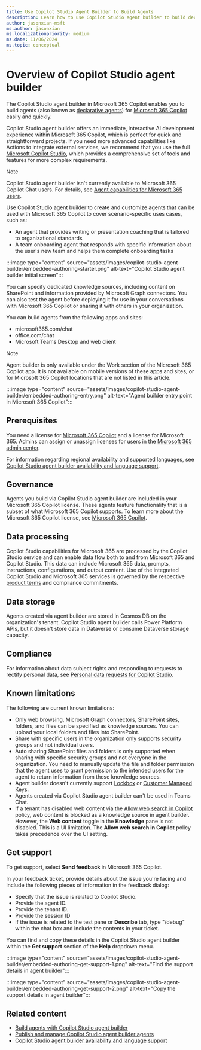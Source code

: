 ```yaml
---
title: Use Copilot Studio Agent Builder to Build Agents
description: Learn how to use Copilot Studio agent builder to build declarative agents.
author: jasonxian-msft
ms.author: jasonxian
ms.localizationpriority: medium
ms.date: 11/06/2024
ms.topic: conceptual
---
```


# Overview of Copilot Studio agent builder

The Copilot Studio agent builder in Microsoft 365 Copilot enables you to build agents (also known as [declarative agents](overview-declarative-agent.md)) for [Microsoft 365 Copilot](/copilot/microsoft-365/microsoft-365-copilot-overview) easily and quickly.

Copilot Studio agent builder offers an immediate, interactive AI development experience within Microsoft 365 Copilot, which is perfect for quick and straightforward projects. If you need more advanced capabilities like Actions to integrate external services, we recommend that you use the full [Microsoft Copilot Studio](/microsoft-copilot-studio/microsoft-copilot-extend-copilot-extensions?context=%2Fmicrosoft-365-copilot%2Fextensibility%2Fcontext), which provides a comprehensive set of tools and features for more complex requirements.

> [!NOTE]
> Copilot Studio agent builder isn't currently available to Microsoft 365 Copilot Chat users. For details, see [Agent capabilities for Microsoft 365 users](/microsoft-365-copilot/extensibility/prerequisites#agent-capabilities-for-microsoft-365-users).

Use Copilot Studio agent builder to create and customize agents that can be used with Microsoft 365 Copilot to cover scenario-specific uses cases, such as:

- An agent that provides writing or presentation coaching that is tailored to organizational standards
- A team onboarding agent that responds with specific information about the user's new team and helps them complete onboarding tasks

:::image type="content" source="assets/images/copilot-studio-agent-builder/embedded-authoring-starter.png" alt-text="Copilot Studio agent builder initial screen":::

You can specify dedicated knowledge sources, including content on SharePoint and information provided by Microsoft Graph connectors. You can also test the agent before deploying it for use in your conversations with Microsoft 365 Copilot or sharing it with others in your organization.

You can build agents from the following apps and sites:

- microsoft365.com/chat
- office.com/chat
- Microsoft Teams Desktop and web client

> [!NOTE]
> Agent builder is only available under the Work section of the Microsoft 365 Copilot app. It is not available on mobile versions of these apps and sites, or for Microsoft 365 Copilot locations that are not listed in this article.

:::image type="content" source="assets/images/copilot-studio-agent-builder/embedded-authoring-entry.png" alt-text="Agent builder entry point in Microsoft 365 Copilot":::

## Prerequisites

You need a license for [Microsoft 365 Copilot](https://www.microsoft.com/microsoft-365/copilot/enterprise) and a license for Microsoft 365. Admins can assign or unassign licenses for users in the [Microsoft 365 admin center](/microsoft-365/admin/manage/assign-licenses-to-users).

For information regarding regional availability and supported languages, see [Copilot Studio agent builder availability and language support](copilot-studio-agent-builder-availability.md).

## Governance

Agents you build via Copilot Studio agent builder are included in your Microsoft 365 Copilot license. These agents feature functionality that is a subset of what Microsoft 365 Copilot supports. To learn more about the Microsoft 365 Copilot license, see [Microsoft 365 Copilot](https://www.microsoft.com/microsoft-365/copilot/enterprise).

## Data processing

Copilot Studio capabilities for Microsoft 365 are processed by the Copilot Studio service and can enable data flow both to and from Microsoft 365 and Copilot Studio. This data can include Microsoft 365 data, prompts, instructions, configurations, and output content. Use of the integrated Copilot Studio and Microsoft 365 services is governed by the respective [product terms](https://go.microsoft.com/fwlink/?linkid=2173816) and compliance commitments.

## Data storage

Agents created via agent builder are stored in Cosmos DB on the organization's tenant. Copilot Studio agent builder calls Power Platform APIs, but it doesn't store data in Dataverse or consume Dataverse storage capacity.

## Compliance

For information about data subject rights and responding to requests to rectify personal data, see [Personal data requests for Copilot Studio](/microsoft-copilot-studio/personal-data-summary).

## Known limitations

The following are current known limitations:

- Only web browsing, Microsoft Graph connectors, SharePoint sites, folders, and files can be specified as knowledge sources. You can upload your local folders and files into SharePoint.
- Share with specific users in the organization only supports security groups and not individual users.
- Auto sharing SharePoint files and folders is only supported when sharing with specific security groups and not everyone in the organization. You need to manually update the file and folder permission that the agent uses to grant permission to the intended users for the agent to return information from those knowledge sources.
- Agent builder doesn't currently support [Lockbox](/power-platform/admin/about-lockbox) or [Customer Managed Keys](/azure/storage/common/customer-managed-keys-overview).
- Agents created via Copilot Studio agent builder can't be used in Teams Chat.
- If a tenant has disabled web content via the [Allow web search in Copilot](/copilot/microsoft-365/manage-public-web-access#controls-available-to-manage-web-search) policy, web content is blocked as a knowledge source in agent builder. However, the **Web content** toggle in the **Knowledge** pane is not disabled. This is a UI limitation. The **Allow web search in Copilot** policy takes precedence over the UI setting.

## Get support

To get support, select **Send feedback** in Microsoft 365 Copilot.

In your feedback ticket, provide details about the issue you're facing and include the following pieces of information in the feedback dialog:

- Specify that the issue is related to Copilot Studio.
- Provide the agent ID.
- Provide the tenant ID.
- Provide the session ID
- If the issue is related to the test pane or **Describe** tab, type "/debug" within the chat box and include the contents in your ticket.

You can find and copy these details in the Copilot Studio agent builder within the **Get support** section of the **Help** dropdown menu.

:::image type="content" source="assets/images/copilot-studio-agent-builder/embedded-authoring-get-support-1.png" alt-text="Find the support details in agent builder":::

:::image type="content" source="assets/images/copilot-studio-agent-builder/embedded-authoring-get-support-2.png" alt-text="Copy the support details in agent builder":::

## Related content

- [Build agents with Copilot Studio agent builder](copilot-studio-agent-builder-build.md)
- [Publish and manage Copilot Studio agent builder agents](copilot-studio-agent-builder-publish.md)
- [Copilot Studio agent builder availability and language support](copilot-studio-agent-builder-availability.md)
